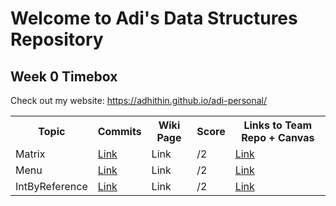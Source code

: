 # Welcome to Adi's Data Structures Repository 
## Week 0 Timebox 

Check out my website: 
https://adhithin.github.io/adi-personal/

<table>
  <tr>
    <th> Topic  </th>
    <th> Commits </th>
    <th> Wiki Page </th>
    <th> Score </th>
    <th> Links to Team Repo + Canvas </th>
  </tr>
  
   <tr>
    <td> Matrix </td>
    <td> <a href="https://github.com/adhithin/adi-personal/commits/main/Matrix.java"> Link </a> </td>
    <td> Link </td>
    <td> /2 </td>
    <td> <a href="https://github.com/adhithin/honeycomb"> Link </a> </td>
  </tr>
  
   <tr>
    <td> Menu </td>
    <td> <a href="https://github.com/adhithin/adi-personal/commits/main/Matrix.java"> Link </a> </td>
    <td> Link </td>
    <td> /2 </td>
    <td> <a href="https://github.com/adhithin/honeycomb"> Link </a> </td>
  </tr>
  
   <tr>
    <td> IntByReference </td>
    <td> <a href="https://github.com/adhithin/adi-personal/commits/main/IntByReference.java"> Link </a> </td>
    <td> Link </td>
    <td> /2 </td>
    <td> <a href="https://github.com/adhithin/honeycomb"> Link </a> </td>
  </tr>
  
  
</table>


